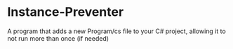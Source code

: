 # Instance-Preventer
A program that adds a new Program/cs file to your C# project, allowing it to not run more than once (if needed)
